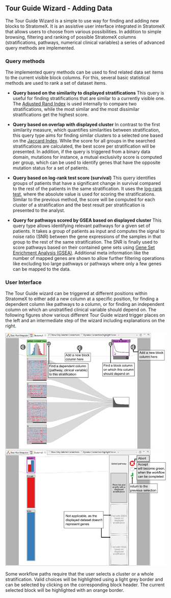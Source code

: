 ## Tour Guide Wizard - Adding Data
The Tour Guide Wizard is a simple to use way for finding and adding new blocks to StratomeX. It is an assistive user interface integrated in StratomeX that allows users to choose from various possibilities. In addition to simple browsing, filtering and ranking of possible StratomeX columns (stratifications, pathways, numerical clinical variables) a series of advanced query methods are implemented.

### Query methods
The implemented query methods can be used to find related data set items to the current visible block columns. For this, several basic statistical methods are used to rank a set of dataset items. 

 * **Query based on the similarity to displayed stratifications** 
  This query is useful for finding stratifications that are similar to a currently visible one. The [Adjusted Rand Index](http://en.wikipedia.org/wiki/Rand_index#Adjusted_Rand_index) is used internally to compare two stratifications, while the most similar and the most dissimilar stratifications get the highest score. 

 * **Query based on overlap with displayed cluster** 
  In contrast to the first similarity measure, which quantifies similarities between stratification, this query type aims for finding similar clusters to a selected one based on the [Jaccard Index](http://en.wikipedia.org/wiki/Jaccard_index). While the score for all groups in the searched stratifications are calculated, the best score per stratification will be presented. In addition, if the query is triggered from a binary data domain, mutations for instance, a mutual exclusivity score is computed per group, which can be used to identify genes that have the opposite mutation status for a set of patients.

 * **Query based on log-rank test score (survival)** 
  This query identifies groups of patients that have a significant change in survival compared to the rest of the patients in the same stratification. It uses the [log-rank test](http://en.wikipedia.org/wiki/Logrank_test), where the absolute value is used for scoring the stratifications. Similar to the previous method, the score will be computed for each cluster of a stratification and the best result per stratification is presented to the analyst.

 * **Query for pathways scored by GSEA based on displayed cluster** 
  This query type allows identifying relevant pathways for a given set of patients. It takes a group of patients as input and computes the signal to noise ratio (SNR) between the gene expressions of the samples in that group to the rest of the same stratification. The SNR is finally used to score pathways based on their contained gene sets using [Gene Set Enrichment Analysis (GSEA)](https://www.broadinstitute.org/gsea/index.jsp). Additional meta information like the number of mapped genes are shown to allow further filtering operations like excluding too large pathways or pathways where only a few genes can be mapped to the data.
  
### User Interface
The Tour Guide wizard can be triggered at different positions within StratomeX to either add a new column at a specific position, for finding a dependent column like pathways to a column, or for finding an independent column on which an unstratified clinical variable should depend on. The following figures show various different Tour Guide wizard trigger places on the left and an intermediate step of the wizard including explanations on the right. 

![](views/stratomex/i/wizard_2.png "three different triggering options to start the Tour Guide wizard")
![](views/stratomex/i/wizard_1.png "explanation of the Tour Guide wizard interface")
 
Some workflow paths require that the user selects a cluster or a whole stratification. Valid choices will be highlighted using a light grey border and can be selected by clicking on the corresponding block header. The current selected block will be highlighted with an orange border.